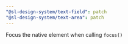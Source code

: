 ```yaml
---
"@sl-design-system/text-field": patch
"@sl-design-system/text-area": patch
---
```


Focus the native element when calling `focus()`
